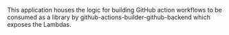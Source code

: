 This application houses the logic for building GitHub action workflows to be consumed as a library
by github-actions-builder-github-backend which exposes the Lambdas.